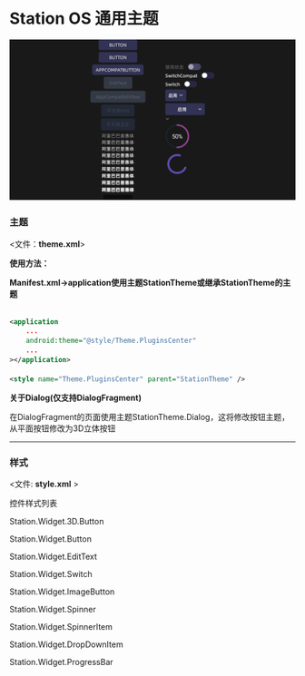 # Station OS 通用主题

![图片alt](./img.png "截图")

### 主题
<文件：<b>theme.xml</b>>


**使用方法：**


**Manifest.xml->application使用主题StationTheme或继承StationTheme的主题**


```xml

<application
    ...
    android:theme="@style/Theme.PluginsCenter"
    ...
></application>

<style name="Theme.PluginsCenter" parent="StationTheme" />

```
**关于Dialog(仅支持DialogFragment)**


在DialogFragment的页面使用主题StationTheme.Dialog，这将修改按钮主题，从平面按钮修改为3D立体按钮

-------------

### 样式
<文件:  <b>style.xml</b>  >

控件样式列表

Station.Widget.3D.Button

Station.Widget.Button

Station.Widget.EditText

Station.Widget.Switch

Station.Widget.ImageButton

Station.Widget.Spinner

Station.Widget.SpinnerItem

Station.Widget.DropDownItem

Station.Widget.ProgressBar


